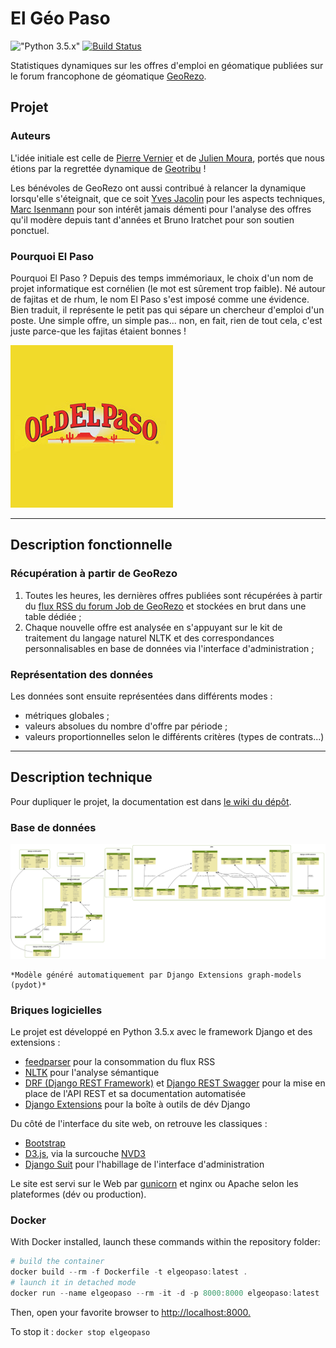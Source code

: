 # El Géo Paso

!["Python 3.5.x"](https://img.shields.io/badge/python-3.5-blue.svg) [![Build Status](https://travis-ci.org/Guts/elpaso.svg?branch=master)](https://travis-ci.org/Guts/elpaso)

Statistiques dynamiques sur les offres d'emploi en géomatique publiées sur le forum francophone de géomatique [GeoRezo](http://georezo.net/forum/viewforum.php?id=10).

## Projet

### Auteurs

L'idée initiale est celle de [Pierre Vernier](https://github.com/pvernier) et de [Julien Moura](https://github.com/Guts), portés que nous étions par la regrettée dynamique de [Geotribu](http://geotribu.net) !

Les bénévoles de GeoRezo ont aussi contribué à relancer la dynamique lorsqu'elle s'éteignait, que ce soit [Yves Jacolin](https://github.com/yjacolin) pour les aspects techniques, [Marc Isenmann](https://www.linkedin.com/in/marc-isenmann-9b764b109/) pour son intérêt jamais démenti pour l'analyse des offres qu'il modère depuis tant d'années et Bruno Iratchet pour son soutien ponctuel.

### Pourquoi El Paso

Pourquoi El Paso ? Depuis des temps immémoriaux, le choix d'un nom de projet informatique est cornélien (le mot est sûrement trop faible). Né autour de fajitas et de rhum, le nom El Paso s'est imposé comme une évidence. Bien traduit, il représente le petit pas qui sépare un chercheur d'emploi d'un poste. Une simple offre, un simple pas... non, en fait, rien de tout cela, c'est juste parce-que les fajitas étaient bonnes !

![El Paso, logo](docs/OldElPaso_logo.jpg "Logo Old El Paso")

----

## Description fonctionnelle

### Récupération à partir de GeoRezo

1. Toutes les heures, les dernières offres publiées sont récupérées à partir du [flux RSS du forum Job de GeoRezo](https://georezo.net/extern.php?fid=10) et stockées en brut dans une table dédiée ;
2. Chaque nouvelle offre est analysée en s'appuyant sur le kit de traitement du langage naturel NLTK et des correspondances personnalisables en base de données via l'interface d'administration ;

### Représentation des données

Les données sont ensuite représentées dans différents modes :

* métriques globales ;
* valeurs absolues du nombre d'offre par période ;
* valeurs proportionnelles selon le différents critères (types de contrats...)

----

## Description technique

Pour dupliquer le projet, la documentation est dans [le wiki du dépôt](https://github.com/Guts/elpaso/wiki).

### Base de données

!["El Géo Paso - Modèle graphique de la base de données"](docs/elpaso_db_models_graph.png "El Geo Paso - DB")

    *Modèle généré automatiquement par Django Extensions graph-models (pydot)*

### Briques logicielles

Le projet est développé en Python 3.5.x avec le framework Django et des extensions :

* [feedparser](https://pypi.org/project/feedparser/) pour la consommation du flux RSS
* [NLTK](http://www.nltk.org/) pour l'analyse sémantique
* [DRF (Django REST Framework)](http://www.django-rest-framework.org/) et [Django REST Swagger](https://github.com/marcgibbons/django-rest-swagger) pour la mise en place de l'API REST et sa documentation automatisée
* [Django Extensions](https://github.com/django-extensions/django-extensions) pour la boîte à outils de dév Django

Du côté de l'interface du site web, on retrouve les classiques :

* [Bootstrap](https://getbootstrap.com/)
* [D3.js](https://d3js.org/), via la surcouche [NVD3](http://nvd3.org)
* [Django Suit](http://djangosuit.com/) pour l'habillage de l'interface d'administration

Le site est servi sur le Web par [gunicorn](http://gunicorn.org/) et nginx ou Apache selon les plateformes (dév ou production).

### Docker

With Docker installed, launch these commands within the repository folder:

```powershell
# build the container
docker build --rm -f Dockerfile -t elgeopaso:latest .
# launch it in detached mode
docker run --name elgeopaso --rm -it -d -p 8000:8000 elgeopaso:latest
```

Then, open your favorite browser to <http://localhost:8000.>

To stop it : ```docker stop elgeopaso```
